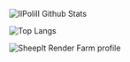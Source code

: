 ![IIPoliII Github Stats](https://github-readme-stats.vercel.app/api?username=IIPoliII&show_icons=true&theme=dark)

![Top Langs](https://github-readme-stats.vercel.app/api/top-langs/?username=IIPoliII&layout=compact&show_icons=true&theme=dark)

![SheepIt Render Farm profile](https://www.sheepit-renderfarm.com/user/Poli/profile)
